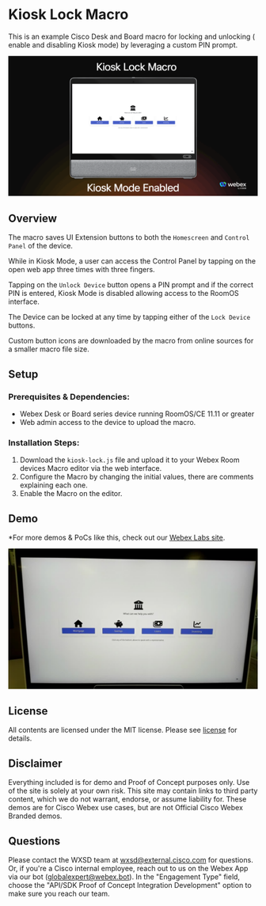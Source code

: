 # Kiosk Lock Macro

This is an example Cisco Desk and Board macro for locking and unlocking ( enable and disabling Kiosk mode) by leveraging a custom PIN prompt.

![Kiosk Lock Macro Demo](/images/kiosk-lock.gif)

## Overview

The macro saves UI Extension buttons to both the ``Homescreen`` and ``Control Panel`` of the device.

While in Kiosk Mode, a user can access the Control Panel by tapping on the open web app three times with three fingers.

Tapping on the ``Unlock Device`` button opens a PIN prompt and if the correct PIN is entered, Kiosk Mode is disabled allowing access to the RoomOS interface.

The Device can be locked at any time by tapping either of the ``Lock Device`` buttons.

Custom button icons are downloaded by the macro from online sources for a smaller macro file size.

## Setup

### Prerequisites & Dependencies: 

- Webex Desk or Board series device running RoomOS/CE 11.11 or greater
- Web admin access to the device to upload the macro.


### Installation Steps:
1. Download the ``kiosk-lock.js`` file and upload it to your Webex Room devices Macro editor via the web interface.
2. Configure the Macro by changing the initial values, there are comments explaining each one.
3. Enable the Macro on the editor.
    

## Demo

*For more demos & PoCs like this, check out our [Webex Labs site](https://collabtoolbox.cisco.com/webex-labs).

[![Vidcast Demo](images/vidcast.jpeg)](https://app.vidcast.io/share/025b5873-d020-4d51-a94f-8601ef3a9533)


## License

All contents are licensed under the MIT license. Please see [license](LICENSE) for details.


## Disclaimer

 Everything included is for demo and Proof of Concept purposes only. Use of the site is solely at your own risk. This site may contain links to third party content, which we do not warrant, endorse, or assume liability for. These demos are for Cisco Webex use cases, but are not Official Cisco Webex Branded demos.


## Questions
Please contact the WXSD team at [wxsd@external.cisco.com](mailto:wxsd@external.cisco.com?subject=kiosk-lock-macro) for questions. Or, if you're a Cisco internal employee, reach out to us on the Webex App via our bot (globalexpert@webex.bot). In the "Engagement Type" field, choose the "API/SDK Proof of Concept Integration Development" option to make sure you reach our team. 
